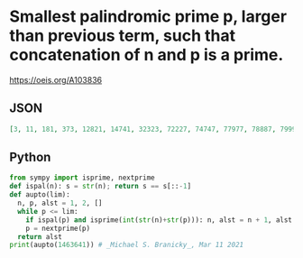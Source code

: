 # Smallest palindromic prime p, larger than previous term, such that concatenation of n and p is a prime\.
https://oeis.org/A103836
## JSON
```JSON
[3, 11, 181, 373, 12821, 14741, 32323, 72227, 74747, 77977, 78887, 79997, 90709, 94049, 94849, 98689, 1055501, 1065601, 1114111, 1129211, 1134311, 1177711, 1180811, 1186811, 1190911, 1262621, 1333331, 1338331, 1407041, 1409041, 1411141, 1461641, 1463641]
```
## Python
```Python
from sympy import isprime, nextprime
def ispal(n): s = str(n); return s == s[::-1]
def aupto(lim):
  n, p, alst = 1, 2, []
  while p <= lim:
    if ispal(p) and isprime(int(str(n)+str(p))): n, alst = n + 1, alst + [p]
    p = nextprime(p)
  return alst
print(aupto(1463641)) # _Michael S. Branicky_, Mar 11 2021
```
